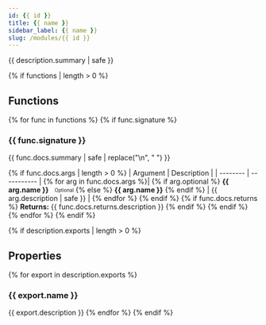 ```yaml
---
id: {{ id }}
title: {{ name }}
sidebar_label: {{ name }}
slug: /modules/{{ id }}
---
```


{{ description.summary | safe }}

{% if functions | length > 0 %}
## Functions
{% for func in functions %}
{% if func.signature %}
### {{ func.signature }}
{{ func.docs.summary | safe | replace("\n", " ") }}

{% if func.docs.args | length > 0 %}
| Argument | Description |
| -------- | ----------- |
{% for arg in func.docs.args %}| {% if arg.optional %} **{{ arg.name }}** &nbsp; <sub><sup>Optional</sup></sub> {% else %} **{{ arg.name }}** {% endif %} | {{ arg.description | safe }} |
{% endfor %}
{% endif %}
{% if func.docs.returns %}
**Returns:** {{ func.docs.returns.description }}
{% endif %}
{% endif %}
{% endfor %}
{% endif %}

{% if description.exports | length > 0 %}
## Properties

{% for export in description.exports %}
### {{ export.name }}
{{ export.description }}
{% endfor %}
{% endif %}
